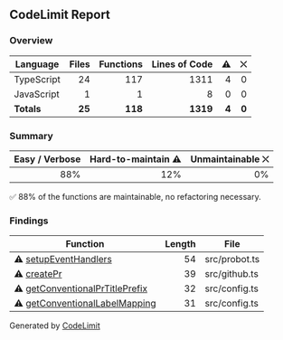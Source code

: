 ## CodeLimit Report

### Overview
| **Language** | **Files** | **Functions** | **Lines of Code** | **⚠** | **⛌** |
| --- | ---: | ---: | ---: | ---: | ---: |
| TypeScript | 24 | 117 | 1311 | 4 | 0 |
| JavaScript | 1 | 1 | 8 | 0 | 0 |
| **Totals** | **25** | **118** | **1319** | **4** | **0** |

### Summary
| **Easy / Verbose** | **Hard-to-maintain ⚠** | **Unmaintainable ⛌** |
| ---: | ---: | ---: |
| 88% | 12% | 0% |

✅ 88% of the functions are maintainable, no refactoring necessary.

### Findings
| **Function** | **Length** | **File** |
| --- | ---: | --- |
| ⚠ [setupEventHandlers](https://github.com/robvanderleek/create-issue-branch/blob/issue-1094-Upgrade_to_Probot_14/src/probot.ts#L32-L85) | 54 | src/probot.ts |
| ⚠ [createPr](https://github.com/robvanderleek/create-issue-branch/blob/issue-1094-Upgrade_to_Probot_14/src/github.ts#L262-L300) | 39 | src/github.ts |
| ⚠ [getConventionalPrTitlePrefix](https://github.com/robvanderleek/create-issue-branch/blob/issue-1094-Upgrade_to_Probot_14/src/config.ts#L131-L162) | 32 | src/config.ts |
| ⚠ [getConventionalLabelMapping](https://github.com/robvanderleek/create-issue-branch/blob/issue-1094-Upgrade_to_Probot_14/src/config.ts#L168-L198) | 31 | src/config.ts |

Generated by [CodeLimit](https://getcodelimit.github.io)
